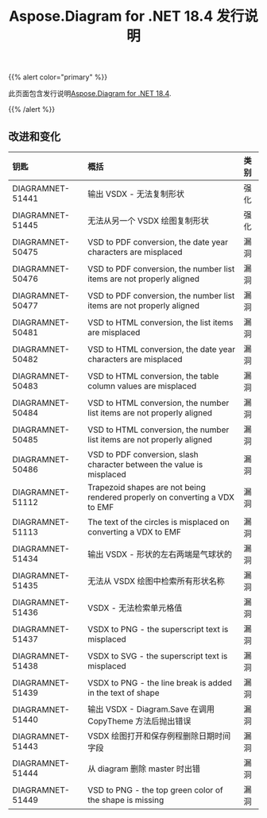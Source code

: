 ﻿---
title: Aspose.Diagram for .NET 18.4 发行说明
type: docs
weight: 90
url: /zh/net/aspose-diagram-for-net-18-4-release-notes/
---
{{% alert color="primary" %}} 

此页面包含发行说明[Aspose.Diagram for .NET 18.4](https://www.nuget.org/packages/Aspose.Diagram/18.4.0).

{{% /alert %}} 
## **改进和变化**

|**钥匙**|**概括**|**类别**|
|:- |:- |:- |
|DIAGRAMNET-51441|输出 VSDX - 无法复制形状|强化|
|DIAGRAMNET-51445|无法从另一个 VSDX 绘图复制形状|强化|
|DIAGRAMNET-50475|VSD to PDF conversion, the date year characters are misplaced|漏洞|
|DIAGRAMNET-50476|VSD to PDF conversion, the number list items are not properly aligned|漏洞|
|DIAGRAMNET-50477|VSD to PDF conversion, the number list items are not properly aligned|漏洞|
|DIAGRAMNET-50481|VSD to HTML conversion, the list items are misplaced|漏洞|
|DIAGRAMNET-50482|VSD to HTML conversion, the date year characters are misplaced|漏洞|
|DIAGRAMNET-50483|VSD to HTML conversion, the table column values are misplaced|漏洞|
|DIAGRAMNET-50484|VSD to HTML conversion, the number list items are not properly aligned|漏洞|
|DIAGRAMNET-50485|VSD to HTML conversion, the number list items are not properly aligned|漏洞|
|DIAGRAMNET-50486|VSD to PDF conversion, slash character between the value is misplaced|漏洞|
|DIAGRAMNET-51112|Trapezoid shapes are not being rendered properly on converting a VDX to EMF|漏洞|
|DIAGRAMNET-51113|The text of the circles is misplaced on converting a VDX to EMF|漏洞|
|DIAGRAMNET-51434|输出 VSDX - 形状的左右两端是气球状的|漏洞|
|DIAGRAMNET-51435|无法从 VSDX 绘图中检索所有形状名称|漏洞|
|DIAGRAMNET-51436|VSDX - 无法检索单元格值|漏洞|
|DIAGRAMNET-51437|VSDX to PNG - the superscript text is misplaced|漏洞|
|DIAGRAMNET-51438|VSDX to SVG - the superscript text is misplaced|漏洞|
|DIAGRAMNET-51439|VSDX to PNG - the line break is added in the text of shape|漏洞|
|DIAGRAMNET-51440|输出 VSDX - Diagram.Save 在调用 CopyTheme 方法后抛出错误|漏洞|
|DIAGRAMNET-51443|VSDX 绘图打开和保存例程删除日期时间字段|漏洞|
|DIAGRAMNET-51444|从 diagram 删除 master 时出错|漏洞|
|DIAGRAMNET-51449|VSD to PNG - the top green color of the shape is missing|漏洞|


